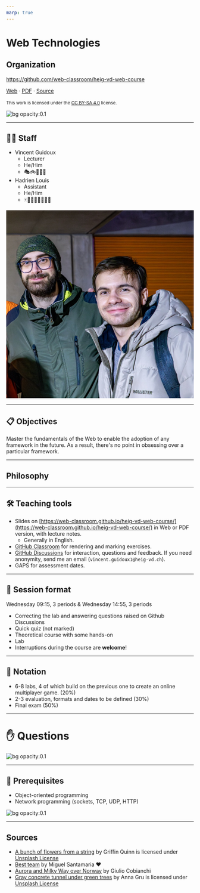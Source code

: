 ```yaml
---
marp: true
---
```


<!--
theme: gaia
size: 16:9
paginate: true
author: B. Chapuis, O. Lemer, O. Tischauser, V. Guidoux, with the help of ChatGPT.
url: https://web-classroom.github.io/
footer: '**HEIG-VD** - WEB Course 2023-2024 - AGPL-3.0 license'
style: |
    :root {
        --color-background: #fff;
        --color-foreground: #333;
        --color-highlight: #f96;
        --color-dimmed: #888;
        --color-headings: #7d8ca3;
    }
    blockquote {
        font-style: italic;
    }
    table {
        width: 100%;
    }
    th:first-child {
        width: 15%;
    }
    h1, h2, h3, h4, h5, h6 {
        color: var(--color-headings);
    }
    h2, h3, h4, h5, h6 {
        font-size: 1.5rem;
    }
    h1 a:link, h2 a:link, h3 a:link, h4 a:link, h5 a:link, h6 a:link {
        text-decoration: none;
    }
    section:not([class=lead]) > p, blockquote {
        text-align: justify;
    }
    ul {
        margin-top: 0.5rem;
    }
    section::after {
      content: attr(data-marpit-pagination-) '/' attr(data-marpit-pagination-total);
    }
-->

[web]:
  https://web-classroom.github.io/heig-vd-web-course/docs/01-course-organization/index.html
[pdf]:
  https://web-classroom.github.io/heig-vd-web-course/docs/01-course-organization/01-course-organization-presentation.pdf
[license]:
  https://github.com/web-classroom/heig-vd-web-course/blob/main/LICENSE.md
[illustration]:
  https://images.unsplash.com/photo-1659328376647-52ec39d1a5cf?fit=crop&h=720
[questions]:
  https://images.unsplash.com/photo-1548445929-4f60a497f851?fit=crop&h=720
[unite]: https://gaps.heig-vd.ch/consultation/fiches/uv/uv.php?id=7169
[source]:
  https://github.com/web-classroom/heig-vd-web-course/blob/main/docs/01-course-organization/PRESENTATION.md
[apod]: https://apod.nasa.gov/apod/image/2312/ArcticNight_Cobianchi_1080.jpg

# Web Technologies

## Organization

<!--
_class: lead
_paginate: false
-->

<https://github.com/web-classroom/heig-vd-web-course>

[Web][web] · [PDF][pdf] · [Source][source]

<small>This work is licensed under the [CC BY-SA 4.0][license] license.</small>

![bg opacity:0.1][illustration]

---

## 🧑‍🏫 Staff

- Vincent Guidoux
  - Lecturer
  - He/Him
  - 🎭🚲🌿🖖🎶
- Hadrien Louis
  - Assistant
  - He/Him
  - 🀄🧗🏻‍♂️🎾🍫🧑‍💻

![bg right:60%](images/team.jpg)

---

## 📋 Objectives

Master the fundamentals of the Web to enable the adoption of any framework in
the future. As a result, there's no point in obsessing over a particular
framework.

---

## Philosophy

---

## 🛠️ Teaching tools

- Slides on
  [https://web-classroom.github.io/heig-vd-web-course/](https://web-classroom.github.io/heig-vd-web-course/)
  in Web or PDF version, with lecture notes.
  - Generally in English.
- [GitHub Classroom](https://classroom.github.com/classrooms/54867215-web-classroom-spring-24-vgx)
  for rendering and marking exercises.
- [GitHub Discussions](https://github.com/orgs/web-classroom/discussions) for
  interaction, questions and feedback. If you need anonymity, send me an email
  (`vincent.guidoux1@heig-vd.ch`).
- GAPS for assessment dates.

---

## 📅 Session format

Wednesday 09:15, 3 periods & Wednesday 14:55, 3 periods

- Correcting the lab and answering questions raised on Github Discussions
- Quick quiz (not marked)
- Theoretical course with some hands-on
- Lab
- Interruptions during the course are **welcome**!

---

## 🏅 Notation

- 6-8 labs, 4 of which build on the previous one to create an online multiplayer
  game. (20%)
- 2-3 evaluation, formats and dates to be defined (30%)
- Final exam (50%)

---

# ✋ Questions

![bg opacity:0.1][questions]

---

## 🔄 Prerequisites

- Object-oriented programming
- Network programming (sockets, TCP, UDP, HTTP)

![bg opacity:0.1][apod]

---

## Sources

- [A bunch of flowers from a string](https://unsplash.com/photos/a-bunch-of-flowers-from-a-string-lP_FoHCLjWk)
  by Griffin Quinn is licensed under
  [Unsplash License](https://unsplash.com/license)
- [Best team](https://clubphoto.heig-vd.ch/picture.php?/3349/category/91) by
  Miguel Santamaria ❤️
- [Aurora and Milky Way over Norway](https://apod.nasa.gov/apod/ap231212.html)
  by Giulio Cobianchi
- [Gray concrete tunnel under green trees](https://unsplash.com/photos/gray-concrete-tunnel-under-green-trees-omL9Q8B2YCI)
  by Anna Gru is licensed under [Unsplash License](https://unsplash.com/license)
